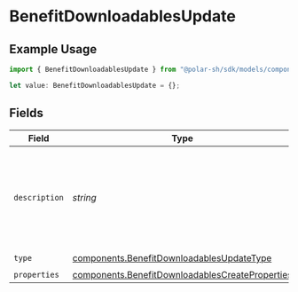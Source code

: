 # BenefitDownloadablesUpdate

## Example Usage

```typescript
import { BenefitDownloadablesUpdate } from "@polar-sh/sdk/models/components";

let value: BenefitDownloadablesUpdate = {};
```

## Fields

| Field                                                                                                              | Type                                                                                                               | Required                                                                                                           | Description                                                                                                        |
| ------------------------------------------------------------------------------------------------------------------ | ------------------------------------------------------------------------------------------------------------------ | ------------------------------------------------------------------------------------------------------------------ | ------------------------------------------------------------------------------------------------------------------ |
| `description`                                                                                                      | *string*                                                                                                           | :heavy_minus_sign:                                                                                                 | The description of the benefit. Will be displayed on products having this benefit.                                 |
| `type`                                                                                                             | [components.BenefitDownloadablesUpdateType](../../models/components/benefitdownloadablesupdatetype.md)             | :heavy_check_mark:                                                                                                 | N/A                                                                                                                |
| `properties`                                                                                                       | [components.BenefitDownloadablesCreateProperties](../../models/components/benefitdownloadablescreateproperties.md) | :heavy_minus_sign:                                                                                                 | N/A                                                                                                                |